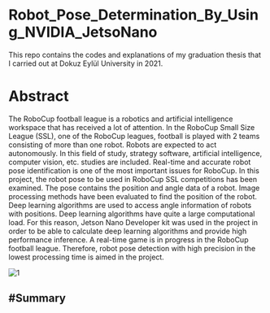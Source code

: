 # Robot_Pose_Determination_By_Using_NVIDIA_JetsoNano
This repo contains the codes and explanations of my graduation thesis that I carried out at Dokuz Eylül University in 2021.

# Abstract

The RoboCup football league is a robotics and artificial intelligence workspace that has received a lot of attention. In the RoboCup Small Size League (SSL), one of the RoboCup 
leagues, football is played with 2 teams consisting of more than one robot. Robots are expected to act autonomously. In this field of study, strategy software, artificial 
intelligence, computer vision, etc. studies are included.
Real-time and accurate robot pose identification is one of the most important issues for RoboCup. In this project, the robot pose to be used in RoboCup SSL competitions has been 
examined. The pose contains the position and angle data of a robot. Image processing methods have been evaluated to find the position of the robot. Deep learning algorithms are 
used to access angle information of robots with positions. Deep learning algorithms have quite a large computational load. For this reason, Jetson Nano Developer kit was used in 
the project in order to be able to calculate deep learning algorithms and provide high performance inference. A real-time game is in progress in the RoboCup football league. 
Therefore, robot pose detection with high precision in the lowest processing time is aimed in the project.

![1](https://user-images.githubusercontent.com/84620286/128405283-802e0e4c-8617-4bd6-aa5f-97330be3fbfd.PNG)

#Summary
- 



